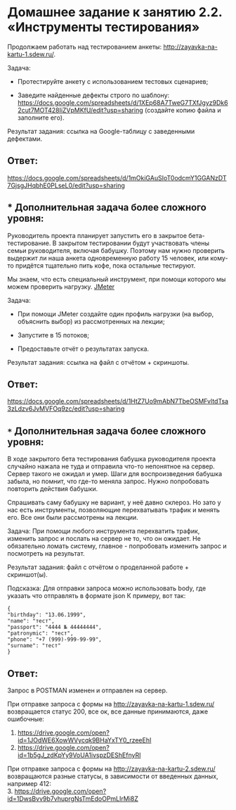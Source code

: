 # Домашнее задание к занятию 2.2. «Инструменты  тестирования»

Продолжаем работать над тестированием анкеты: http://zayavka-na-kartu-1.sdew.ru/. 

Задача:
* Протестируйте анкету с использованием тестовых сценариев;

* Заведите найденные дефекты строго по шаблону: https://docs.google.com/spreadsheets/d/1XEp68A7TweG7TXfJgyz9Dk62cut7MOT428IiZVpMKfU/edit?usp=sharing
(создайте копию файла и заполните его).

Результат задания: ссылка на Google-таблицу с заведенными дефектами. 

## Ответ:
https://docs.google.com/spreadsheets/d/1mOkiGAuSIoT0odcmY1GGANzDT7GjsgJHqbhE0PLseL0/edit?usp=sharing

## * Дополнительная задача более сложного уровня:

Руководитель проекта планирует запустить его в закрытое бета-тестирование. В закрытом тестировании будут участвовать члены семьи руководителя, включая бабушку. Поэтому нам нужно проверить выдержит ли наша анкета одновременную работу 15 человек, или кому-то придётся тщательно пить кофе, пока остальные тестируют. 

Мы знаем, что есть специальный инструмент, при помощи которого мы можем проверить нагрузку. [JMeter](https://jmeter.apache.org/)

Задача:
* При помощи JMeter создайте один профиль нагрузки (на выбор, объяснить выбор) из рассмотренных на лекции;

* Запустите в 15 потоков;

* Предоставьте отчёт о результатах запуска.

Результат задания: ссылка на файл с отчётом + скриншоты.

## Ответ:
https://docs.google.com/spreadsheets/d/1HtZ7Uo9mAbN7TbeOSMFvltdTsa3zLdzv6JvMVFOq9zc/edit?usp=sharing


## `*` Дополнительная задача более сложного уровня:

В ходе закрытого бета тестирования бабушка руководителя проекта случайно нажала не туда и отправила что-то непонятное на сервер. Сервер такого не ожидал и умер. Шаги для воспроизведения бабушка забыла, но помнит, что где-то меняла запрос. Нужно попробовать повторить действия бабушки. 

Спрашивать саму бабушку не вариант, у неё давно склероз. Но зато у нас есть инструменты, позволяющие перехватывать трафик и менять его. Все они были рассмотрены на лекции.

Задача:
При помощи любого инструмента перехватить трафик, изменить запрос и послать на сервер не то, что он ожидает. Не обязательно ломать систему, главное - попробовать изменить запрос и посмотреть на результат.

Результат задания: файл с отчётом о проделанной работе + скриншот(ы).

Подсказка: 
Для отправки запроса можно использовать body, где указать что отправлять в формате json
К примеру, вот так: 

```
{
"birthday": "13.06.1999",
"name": "тест",
"passport": "4444 № 44444444",
"patronymic": "тест",
"phone": "+7 (999)-999-99-99",
"surname": "тест"
}
```


## Ответ:
Запрос в POSTMAN изменен и отправлен на сервер.

При отправке запроса с формы на http://zayavka-na-kartu-1.sdew.ru/ возвращается статус 200, все ок, все данные принимаются, даже ошибочные: <br>
1. https://drive.google.com/open?id=1JOdWE6XowWVycqk9BHaYxTY0_rzeeEhI <br>
2. https://drive.google.com/open?id=1b5gJ_zdKpYy9VoUA1ivspzDEShEfnyRI <br>

При отправке запроса с формы на http://zayavka-na-kartu-2.sdew.ru/ возвращаются разные статусы, в зависимости от введенных данных, например 412: <br>
3. https://drive.google.com/open?id=1DwsBvv9b7vhuprgNsTmEdoOPmLIrMi8Z


